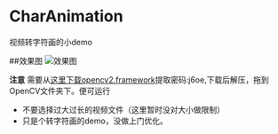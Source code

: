 # CharAnimation
视频转字符画的小demo 

##效果图
![效果图](https://github.com/GodEama/CharAnimation/raw/master/charAnimation.gif)

**注意** 需要从[这里下载opencv2.framework](链接:https://pan.baidu.com/s/1wXyJGVA6XVS5nvC8wYA2Og)提取密码:j6oe,下载后解压，拖到OpenCV文件夹下。便可运行

+ 不要选择过大过长的视频文件（这里暂时没对大小做限制）
+ 只是个转字符画的demo，没做上门优化。
